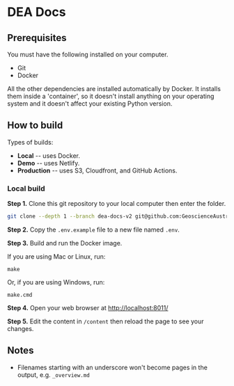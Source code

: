 # DEA Docs

## Prerequisites

You must have the following installed on your computer.

* Git
* Docker

All the other dependencies are installed automatically by Docker. It installs them inside a 'container', so it doesn't install anything on your operating system and it doesn't affect your existing Python version.

## How to build

Types of builds:

* **Local** -- uses Docker.
* **Demo** -- uses Netlify.
* **Production** -- uses S3, Cloudfront, and GitHub Actions.

### Local build

**Step 1.** Clone this git repository to your local computer then enter the folder.

```bash
git clone --depth 1 --branch dea-docs-v2 git@github.com:GeoscienceAustralia/dea-docs.git
```

**Step 2.** Copy the `.env.example` file to a new file named `.env`.

**Step 3.** Build and run the Docker image.

If you are using Mac or Linux, run:

```Shell
make
```

Or, if you are using Windows, run:

```Batchfile
make.cmd
```

**Step 4.** Open your web browser at <http://localhost:8011/>

**Step 5.** Edit the content in `/content` then reload the page to see your changes.

## Notes

* Filenames starting with an underscore won't become pages in the output, e.g. `_overview.md`
